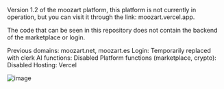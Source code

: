 Version 1.2 of the moozart platform, this platform is not currently in operation, but you can visit it through the link: moozart.vercel.app. 

The code that can be seen in this repository does not contain the backend of the marketplace or login.

Previous domains: moozart.net, moozart.es
Login: Temporarily replaced with clerk 
AI functions: Disabled
Platform functions (marketplace, crypto): Disabled
Hosting: Vercel

![image](https://github.com/user-attachments/assets/c4f0cf48-72e7-4cbd-b99b-608b02469dfa)
